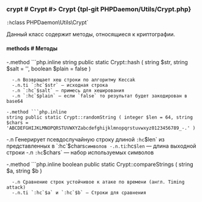 ### crypt # Crypt #> Crypt {tpl-git PHPDaemon/Utils/Crypt.php}

`:h`class PHPDaemon\Utils\Crypt`

Данный класс содержит методы, относящиеся к криптографии.

#### methods # Методы

 -.method ```php.inline
 string public static Crypt::hash ( string $str, string $salt = '', boolean $plain = false )
 ```
   -.n Возвращает хеш строки по алгоритму Keccak
   -.n.ti `:hc`$str` — исходная строка
   -.n `:hc`$salt` — примесь для хеширования
   -.n `:hc`$plain` — если `false` то результат будет закодирован в base64

 -.method ```php.inline
 string public static Crypt::randomString ( integer $len = 64, string $chars = 'ABCDEFGHIJKLMNOPQRSTUVWXYZabcdefghijklmnopqrstuvwxyz0123456789_-.' )
 ```
   -.n Генерирует псевдослучайную строку длиной `:hc`$len` из представленных в `:hc`$chars` символов
   -.n.ti `:hc`$len` — длина выходной строки
   -.n `:hc`$chars` — набор используемых символов

 -.method ```php.inline
 boolean public static Crypt::compareStrings ( string $a, string $b )
 ```
   -.n Сравнение строк устойчивое к атаке по времени (англ. Timing attack)
   -.n.ti `:hc`$a` и `:hc`$b` — Строки для сравнения
